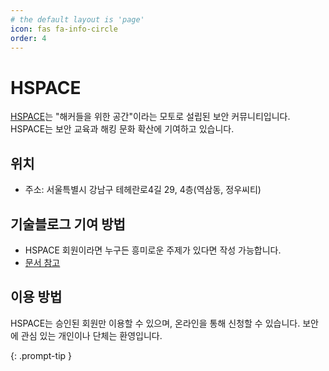 ```yaml
---
# the default layout is 'page'
icon: fas fa-info-circle
order: 4
---
```


<!-- > Add Markdown syntax content to file `_tabs/about.md`{: .filepath } and it will show up on this page.
{: .prompt-tip } -->


# HSPACE

[HSPACE](https://hspace.io/)는 "해커들을 위한 공간"이라는 모토로 설립된 보안 커뮤니티입니다. HSPACE는 보안 교육과 해킹 문화 확산에 기여하고 있습니다.

## 위치
- 주소: 서울특별시 강남구 테헤란로4길 29, 4층(역삼동, 정우씨티)

## 기술블로그 기여 방법
- HSPACE 회원이라면 누구든 흥미로운 주제가 있다면 작성 가능합니다.
- [문서 참고](https://docs.google.com/document/d/11s-VIjvz8q83Uk5l44KHq7523M7OSEhlBmQQsJoBoaA/edit?tab=t.0#heading=h.w2dcjqag96r1)

## 이용 방법
HSPACE는 승인된 회원만 이용할 수 있으며, 온라인을 통해 신청할 수 있습니다. 보안에 관심 있는 개인이나 단체는 환영입니다.

{: .prompt-tip }